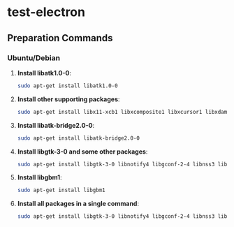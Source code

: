 # test-electron

## Preparation Commands

### Ubuntu/Debian
1. **Install libatk1.0-0**:
    ```bash
    sudo apt-get install libatk1.0-0
    ```

2. **Install other supporting packages**:
    ```bash
    sudo apt-get install libx11-xcb1 libxcomposite1 libxcursor1 libxdamage1 libxi6 libxtst6 libnss3 libxss1 libasound2 libpangocairo-1.0-0 libxrandr2
    ```

3. **Install libatk-bridge2.0-0**:
    ```bash
    sudo apt-get install libatk-bridge2.0-0
    ```

4. **Install libgtk-3-0 and some other packages**:
    ```bash
    sudo apt-get install libgtk-3-0 libnotify4 libgconf-2-4 libnss3 libxss1 libasound2 libxtst6 xdg-utils -y
    ```

5. **Install libgbm1**:
    ```bash
    sudo apt-get install libgbm1
    ```

6. **Install all packages in a single command**:
    ```bash
    sudo apt-get install libgtk-3-0 libnotify4 libgconf-2-4 libnss3 libxss1 libasound2 libxtst6 xdg-utils libatk-bridge2.0-0 libgbm1 -y
    ```
